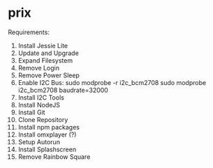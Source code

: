# prix

Requirements:

1. Install Jessie Lite
2. Update and Upgrade
3. Expand Filesystem
4. Remove Login
5. Remove Power Sleep
6. Enable I2C Bus:
    sudo modprobe -r i2c_bcm2708
    sudo modprobe i2c_bcm2708 baudrate=32000
7. Install I2C Tools
8. Install NodeJS
9. Install Git
10. Clone Repository
11. Install npm packages
12. Install omxplayer (?)
13. Setup Autorun
14. Install Splashscreen
15. Remove Rainbow Square